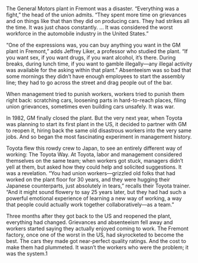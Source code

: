 The General Motors plant in Fremont was a disaster. “Everything was a fight,” the head of the union admits. “They spent more time on grievances and on things like that than they did on producing cars. They had strikes all the time. It was just chaos constantly. … It was considered the worst workforce in the automobile industry in the United States.”

“One of the expressions was, you can buy anything you want in the GM plant in Fremont,” adds Jeffrey Liker, a professor who studied the plant. “If you want sex, if you want drugs, if you want alcohol, it’s there. During breaks, during lunch time, if you want to gamble illegally—any illegal activity was available for the asking within that plant.” Absenteeism was so bad that some mornings they didn’t have enough employees to start the assembly line; they had to go across the street and drag people out of the bar.

When management tried to punish workers, workers tried to punish them right back: scratching cars, loosening parts in hard-to-reach places, filing union grievances, sometimes even building cars unsafely. It was war.

In 1982, GM finally closed the plant. But the very next year, when Toyota was planning to start its first plant in the US, it decided to partner with GM to reopen it, hiring back the same old disastrous workers into the very same jobs. And so began the most fascinating experiment in management history.

Toyota flew this rowdy crew to Japan, to see an entirely different way of working: The Toyota Way. At Toyota, labor and management considered themselves on the same team; when workers got stuck, managers didn’t yell at them, but asked how they could help and solicited suggestions. It was a revelation. “You had union workers—grizzled old folks that had worked on the plant floor for 30 years, and they were hugging their Japanese counterparts, just absolutely in tears,” recalls their Toyota trainer. “And it might sound flowery to say 25 years later, but they had had such a powerful emotional experience of learning a new way of working, a way that people could actually work together collaboratively—as a team.”

Three months after they got back to the US and reopened the plant, everything had changed. Grievances and absenteeism fell away and workers started saying they actually enjoyed coming to work. The Fremont factory, once one of the worst in the US, had skyrocketed to become the best. The cars they made got near-perfect quality ratings. And the cost to make them had plummeted. It wasn’t the workers who were the problem; it was the system.1
